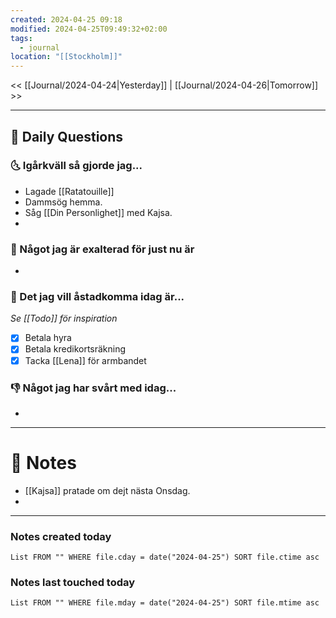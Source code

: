 ```yaml
---
created: 2024-04-25 09:18
modified: 2024-04-25T09:49:32+02:00
tags:
  - journal
location: "[[Stockholm]]"
---
```


<< [[Journal/2024-04-24|Yesterday]] | [[Journal/2024-04-26|Tomorrow]] >>

---
## 📅 Daily Questions
### 🌜 Igårkväll så gjorde jag...
- Lagade [[Ratatouille]]
- Dammsög hemma.
- Såg [[Din Personlighet]] med Kajsa.
- 

### 🙌 Något jag är exalterad för just nu är
- 

### 🚀 Det jag vill åstadkomma idag är...
_Se [[Todo]] för inspiration_
- [x] Betala hyra
- [x] Betala kredikortsräkning
- [x] Tacka [[Lena]] för armbandet 

### 👎 Något jag har svårt med idag...
- 

---
# 📝 Notes
- [[Kajsa]] pratade om dejt nästa Onsdag.
- 
---
### Notes created today
```dataview
List FROM "" WHERE file.cday = date("2024-04-25") SORT file.ctime asc
```
### Notes last touched today
```dataview
List FROM "" WHERE file.mday = date("2024-04-25") SORT file.mtime asc
```